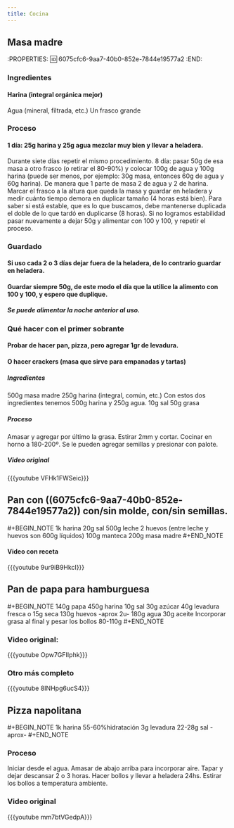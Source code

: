 ```yaml
---
title: Cocina
---
```


## Masa madre
:PROPERTIES:
:id: 6075cfc6-9aa7-40b0-852e-7844e19577a2
:END:
### Ingredientes
#### Harina (integral orgánica mejor)
Agua (mineral, filtrada, etc.)
Un frasco grande
### Proceso
#### 1 día: 25g harina y 25g agua mezclar muy bien y llevar a heladera.
Durante siete días repetir el mismo procedimiento.
8 día: pasar 50g de esa masa a otro frasco (o retirar el 80-90%) y colocar 100g de agua y 100g harina (puede ser menos, por ejemplo: 30g masa, entonces 60g de agua y 60g harina). De manera que 1 parte de masa 2 de agua y 2 de harina. Marcar el frasco a la altura que queda la masa y guardar en heladera y medir cuánto tiempo demora en duplicar tamaño (4 horas está bien). Para saber si está estable, que es lo que buscamos, debe mantenerse duplicada el doble de lo que tardó en duplicarse (8 horas). Si no logramos estabilidad pasar nuevamente a dejar 50g y alimentar con 100 y 100, y repetir el proceso.
### Guardado
#### Si uso cada 2 o 3 días dejar fuera de la heladera, de lo contrario guardar en heladera.
#### Guardar siempre 50g, de este modo el día que la utilice la alimento con 100 y 100, y espero que duplique.
##### Se puede alimentar la noche anterior al uso.
### Qué hacer con el primer sobrante
#### Probar de hacer pan, pizza, pero agregar 1gr de levadura.
#### O hacer crackers (masa que sirve para empanadas y tartas)
##### Ingredientes
500g masa madre
250g harina (integral, común, etc.) Con estos dos ingredientes tenemos 500g harina y 250g agua.
10g sal
50g grasa
##### Proceso
Amasar y agregar por último la grasa. Estirar 2mm y cortar. Cocinar en horno a 180-200º. Se le pueden agregar semillas y presionar con palote.
##### Video original
{{{youtube VFHk1FWSeic}}}
## Pan con ((6075cfc6-9aa7-40b0-852e-7844e19577a2)) con/sin molde, con/sin semillas.
#+BEGIN_NOTE
1k harina
20g sal
500g leche
2 huevos (entre leche y huevos son 600g líquidos)
100g manteca
200g masa madre
#+END_NOTE
#### Video con receta
{{{youtube 9ur9iB9HkcI}}}
## Pan de papa para hamburguesa
 #+BEGIN_NOTE
140g papa 
450g harina
10g sal
30g azúcar
40g levadura fresca o 15g seca
130g huevos -aprox 2u-
180g agua
30g aceite
Incorporar grasa al final y pesar los bollos 80-110g
#+END_NOTE
### Video original:
{{{youtube Opw7GFIIphk}}}
### Otro más completo
{{{youtube 8INHpg6ucS4}}}
## Pizza napolitana
#+BEGIN_NOTE
1k harina
55-60%hidratación
3g levadura
22-28g sal -aprox-
#+END_NOTE
### Proceso
Iniciar desde el agua. Amasar de abajo arriba para incorporar aire. Tapar y dejar descansar 2 o 3 horas. Hacer bollos y llevar a heladera 24hs. Estirar los bollos a temperatura ambiente.
### Video original
{{{youtube mm7btVGedpA}}}
##
